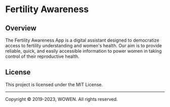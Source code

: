 # Fertility Awareness

## Overview

The Fertility Awareness App is a digital assistant designed to democratize access to fertility understanding and women's health. Our aim is to provide reliable, quick, and easily accessible information to power women in taking control of their reproductive health.

## License

This project is licensed under the MIT License.

---

Copyright © 2019-2023, WOWEN. All rights reserved.

